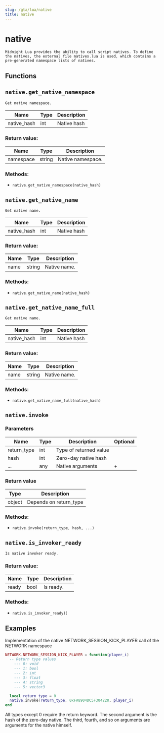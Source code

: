 ```yaml
---
slug: /gta/lua/native
title: native
---
```


# native

```ebnf
Midnight Lua provides the ability to call script natives. To define the natives, the external file natives.lua is used, which contains a pre-generated namespace lists of natives.
```

## Functions

## `native.get_native_namespace`

`Get native namespace.`

| Name        | Type | Description |
| ----------- | ---- | ----------- |
| native_hash | int  | Native hash |

### Return value:

| Name      | Type   | Description       |
| --------- | ------ | ----------------- |
| namespace | string | Native namespace. |

### Methods:

* `native.get_native_namespace(native_hash)`

## `native.get_native_name`

`Get native name.`

| Name        | Type | Description |
| ----------- | ---- | ----------- |
| native_hash | int  | Native hash |

### Return value:

| Name | Type   | Description  |
| ---- | ------ | ------------ |
| name | string | Native name. |

### Methods:

* `native.get_native_name(native_hash)`

## `native.get_native_name_full`

`Get native name.`

| Name        | Type | Description |
| ----------- | ---- | ----------- |
| native_hash | int  | Native hash |

### Return value:

| Name | Type   | Description  |
| ---- | ------ | ------------ |
| name | string | Native name. |

### Methods:

* `native.get_native_name_full(native_hash)`

## `native.invoke`

### Parameters
| Name        | Type | Description            | Optional |
| ----------- | ---- | ---------------------- | -------- |
| return_type | int  | Type of returned value |          |
| hash        | int  | Zero-day native hash   |          |
| ...         | any  | Native arguments       | +        |

### Return value
| Type   | Description            |
| ------ | ---------------------- |
| object | Depends on return_type |

### Methods:
- `native.invoke(return_type, hash, ...)`
## `native.is_invoker_ready`

`Is native invoker ready.`

### Return value:

| Name  | Type | Description |
| ----- | ---- | ----------- |
| ready | bool | Is ready.   |

### Methods:

* `native.is_invoker_ready()`

## Examples

Implementation of the native NETWORK_SESSION_KICK_PLAYER call of the NETWORK namespace

``` lua
NETWORK.NETWORK_SESSION_KICK_PLAYER = function(player_i)
  -- Return type values
    --- 0: void
    --- 1: bool
    --- 2: int
    --- 3: float
    --- 4: string
    --- 5: vector3

  local return_type = 0
  native.invoke(return_type, 0xFA8904DC5F304220, player_i)
end
```

All types except 0 require the return keyword.
The second argument is the hash of the zero-day native.
The third, fourth, and so on arguments are arguments for the native himself.